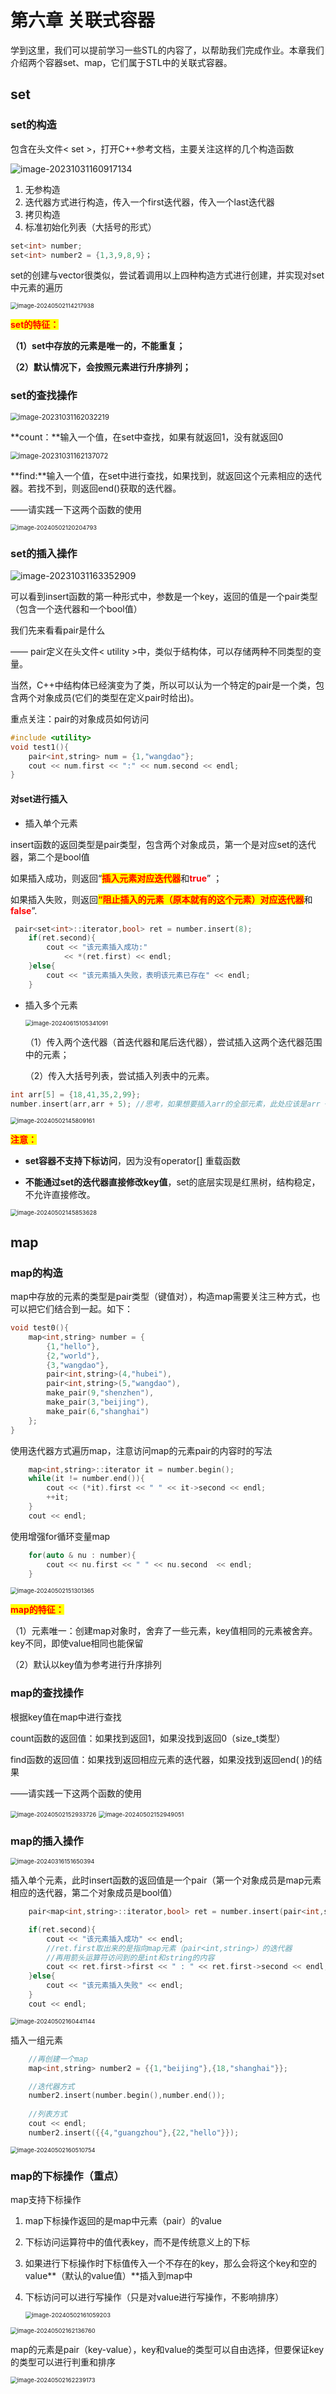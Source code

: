 # 第六章 关联式容器

学到这里，我们可以提前学习一些STL的内容了，以帮助我们完成作业。本章我们介绍两个容器set、map，它们属于STL中的关联式容器。

## set

### set的构造

包含在头文件< set >，打开C++参考文档，主要关注这样的几个构造函数

![image-20231031160917134](6.关联式容器.assets/image-20231031160917134.png)

1. 无参构造
2. 迭代器方式进行构造，传入一个first迭代器，传入一个last迭代器
3. 拷贝构造
4. 标准初始化列表（大括号的形式）



``` c++
set<int> number;
set<int> number2 = {1,3,9,8,9}；
```



set的创建与vector很类似，尝试着调用以上四种构造方式进行创建，并实现对set中元素的遍历

<img src="6.关联式容器.assets/image-20240502114217938.png" alt="image-20240502114217938" style="zoom:67%;" />



<span style=color:red;background:yellow>**set的特征：**</span>

**（1）set中存放的元素是唯一的，不能重复；**

**（2）默认情况下，会按照元素进行升序排列；**





### set的查找操作

<img src="6.关联式容器.assets/image-20231031162032219.png" alt="image-20231031162032219" style="zoom:80%;" />

**count：**输入一个值，在set中查找，如果有就返回1，没有就返回0



<img src="6.关联式容器.assets/image-20231031162137072.png" alt="image-20231031162137072" style="zoom:80%;" />

**find:**输入一个值，在set中进行查找，如果找到，就返回这个元素相应的迭代器。若找不到，则返回end()获取的迭代器。

——请实践一下这两个函数的使用

<img src="6.关联式容器.assets/image-20240502120204793.png" alt="image-20240502120204793" style="zoom:67%;" />



### set的插入操作

![image-20231031163352909](6.关联式容器.assets/image-20231031163352909.png)

可以看到insert函数的第一种形式中，参数是一个key，返回的值是一个pair类型（包含一个迭代器和一个bool值）

我们先来看看pair是什么 

—— pair定义在头文件< utility >中，类似于结构体，可以存储两种不同类型的变量。

当然，C++中结构体已经演变为了类，所以可以认为一个特定的pair是一个类，包含两个对象成员(它们的类型在定义pair时给出)。

重点关注：pair的对象成员如何访问

``` c++
#include <utility>
void test1(){
    pair<int,string> num = {1,"wangdao"};
    cout << num.first << ":" << num.second << endl;
}
```





#### 对set进行插入

- 插入单个元素

insert函数的返回类型是pair类型，包含两个对象成员，第一个是对应set的迭代器，第二个是bool值

如果插入成功，则返回“<span style=color:red;background:yellow>**插入元素对应迭代器**</span>和<font color=red>**true**</font>” ；

如果插入失败，则返回<span style=color:red;background:yellow>**“阻止插入的元素（原本就有的这个元素）对应迭代器**</span>和<font color=red>**false**</font>”.



``` c++
 pair<set<int>::iterator,bool> ret = number.insert(8);
    if(ret.second){
        cout << "该元素插入成功:"
            << *(ret.first) << endl;
    }else{
        cout << "该元素插入失败，表明该元素已存在" << endl;
    }
```



- 插入多个元素

  <img src="6.关联式容器.assets/image-20240615105341091.png" alt="image-20240615105341091" style="zoom:67%;" />

  （1）传入两个迭代器（首迭代器和尾后迭代器），尝试插入这两个迭代器范围中的元素；

  （2）传入大括号列表，尝试插入列表中的元素。

  

``` c++
int arr[5] = {18,41,35,2,99};
number.insert(arr,arr + 5); //思考，如果想要插入arr的全部元素，此处应该是arr + 5 还是 arr + 4 ？
```

<img src="6.关联式容器.assets/image-20240502145809161.png" alt="image-20240502145809161" style="zoom:67%;" />



<span style=color:red;background:yellow>**注意：**</span>

- **set容器不支持下标访问**，因为没有operator[] 重载函数

- **不能通过set的迭代器直接修改key值**，set的底层实现是红黑树，结构稳定，不允许直接修改。

<img src="6.关联式容器.assets/image-20240502145853628.png" alt="image-20240502145853628" style="zoom:67%;" />



##  map

### map的构造

map中存放的元素的类型是pair类型（键值对），构造map需要关注三种方式，也可以把它们结合到一起。如下：

```` c++
void test0(){
	map<int,string> number = {
        {1,"hello"},
        {2,"world"},
        {3,"wangdao"},
        pair<int,string>(4,"hubei"),
        pair<int,string>(5,"wangdao"),
        make_pair(9,"shenzhen"),
        make_pair(3,"beijing"),
        make_pair(6,"shanghai")
    }; 
}
````



使用迭代器方式遍历map，注意访问map的元素pair的内容时的写法

``` c++
	map<int,string>::iterator it = number.begin();
    while(it != number.end()){
        cout << (*it).first << " " << it->second << endl;
        ++it;
    }
    cout << endl;
```



使用增强for循环变量map

``` c++
    for(auto & nu : number){
        cout << nu.first << " " << nu.second  << endl;
    }
```

<img src="6.关联式容器.assets/image-20240502151301365.png" alt="image-20240502151301365" style="zoom:67%;" />

<span style=color:red;background:yellow>**map的特征：**</span>

（1）元素唯一：创建map对象时，舍弃了一些元素，key值相同的元素被舍弃。key不同，即使value相同也能保留

（2）默认以key值为参考进行升序排列

### map的查找操作

根据key值在map中进行查找

count函数的返回值：如果找到返回1，如果没找到返回0（size_t类型）

find函数的返回值：如果找到返回相应元素的迭代器，如果没找到返回end( )的结果

——请实践一下这两个函数的使用

<img src="6.关联式容器.assets/image-20240502152933726.png" alt="image-20240502152933726" style="zoom:67%;" />

<img src="6.关联式容器.assets/image-20240502152949051.png" alt="image-20240502152949051" style="zoom:67%;" />







### map的插入操作

<img src="6.关联式容器.assets/undefined202403161516443.png" alt="image-20240316151650394" style="zoom:67%;" />



插入单个元素，此时insert函数的返回值是一个pair（第一个对象成员是map元素相应的迭代器，第二个对象成员是bool值）

``` c++
 	pair<map<int,string>::iterator,bool> ret = number.insert(pair<int,string>(7,"nanjing"));

    if(ret.second){
        cout << "该元素插入成功" << endl;
        //ret.first取出来的是指向map元素（pair<int,string>）的迭代器
        //再用箭头运算符访问到的是int和string的内容
        cout << ret.first->first << " : " << ret.first->second << endl;
    }else{
        cout << "该元素插入失败" << endl;
    }
    cout << endl;
```

<img src="6.关联式容器.assets/image-20240502160441144.png" alt="image-20240502160441144" style="zoom:67%;" />



插入一组元素

``` c++
	//再创建一个map
	map<int,string> number2 = {{1,"beijing"},{18,"shanghai"}};

    //迭代器方式
    number2.insert(number.begin(),number.end());
  
    //列表方式
    cout << endl;
    number2.insert({{4,"guangzhou"},{22,"hello"}});
```

<img src="6.关联式容器.assets/image-20240502160510754.png" alt="image-20240502160510754" style="zoom:67%;" />



### map的下标操作（重点）

map支持下标操作

1. map下标操作返回的是map中元素（pair）的value

2. 下标访问运算符中的值代表key，而不是传统意义上的下标

3. 如果进行下标操作时下标值传入一个不存在的key，那么会将这个key和空的value**（默认的value值）**插入到map中

4. 下标访问可以进行写操作（只是对value进行写操作，不影响排序）

   <img src="6.关联式容器.assets/image-20240502161059203.png" alt="image-20240502161059203" style="zoom:67%;" />

<img src="6.关联式容器.assets/image-20240502162136760.png" alt="image-20240502162136760" style="zoom:67%;" />



map的元素是pair（key-value），key和value的类型可以自由选择，但要保证key的类型可以进行判重和排序

<img src="6.关联式容器.assets/image-20240502162239173.png" alt="image-20240502162239173" style="zoom:67%;" />



